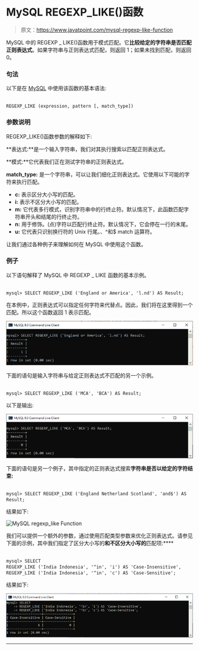 # MySQL REGEXP_LIKE()函数

> 原文：<https://www.javatpoint.com/mysql-regexp-like-function>

MySQL 中的 REGEXP _ LIKE()函数用于模式匹配。它**比较给定的字符串是否匹配正则表达式**。如果字符串与正则表达式匹配，则返回 1；如果未找到匹配，则返回 0。

### 句法

以下是在 [MySQL](https://www.javatpoint.com/mysql-tutorial) 中使用该函数的基本语法:

```

REGEXP_LIKE (expression, pattern [, match_type])

```

### 参数说明

REGEXP_LIKE()函数参数的解释如下:

**表达式:**是一个输入字符串，我们对其执行搜索以匹配正则表达式。

**模式:**它代表我们正在测试字符串的正则表达式。

**match_type:** 是一个字符串，可以让我们细化正则表达式。它使用以下可能的字符来执行匹配。

*   **c:** 表示区分大小写的匹配。
*   **i:** 表示不区分大小写的匹配。
*   **m:** 它代表多行模式，识别字符串中的行终止符。默认情况下，此函数匹配字符串开头和结尾的行终止符。
*   **n:** 用于修饰。(点)字符以匹配行终止符。默认情况下，它会停在一行的末尾。
*   **u:** 它代表只识别换行符的 Unix 行尾。、^和$ match 运算符。

让我们通过各种例子来理解如何在 MySQL 中使用这个函数。

### 例子

以下语句解释了 MySQL 中 REGEXP _ LIKE 函数的基本示例。

```

mysql> SELECT REGEXP_LIKE ('England or America', 'l.nd') AS Result;

```

在本例中，正则表达式可以指定任何字符来代替点。因此，我们将在这里得到一个匹配。所以这个函数返回 1 表示匹配。

![MySQL regexp_like Function](img/ca47554a0a661f57b3f8cebb887c3985.png)

下面的语句是输入字符串与给定正则表达式不匹配的另一个示例。

```

mysql> SELECT REGEXP_LIKE ('MCA', 'BCA') AS Result;

```

以下是输出:

![MySQL regexp_like Function](img/eb11b82d31f58f9a19f1273aeea540fb.png)

下面的语句是另一个例子，其中指定的正则表达式搜索**字符串是否以给定的字符结束:**

```

mysql> SELECT REGEXP_LIKE ('England Netherland Scotland', 'and$') AS Result;

```

结果如下:

![MySQL regexp_like Function](img/6d299c41af86d0de844337d7754fed89.png)

我们可以提供一个额外的参数，通过使用匹配类型参数来优化正则表达式。请参见下面的示例，其中我们指定了区分大小写的**和不区分大小写的**匹配项:****

```

mysql> SELECT 
REGEXP_LIKE ('India Indonesia', '^in', 'i') AS 'Case-Insensitive',
REGEXP_LIKE ('India Indonesia', '^in', 'c') AS 'Case-Sensitive';

```

结果如下:

![MySQL regexp_like Function](img/81a34fc0b2fbbe0e20817e4d715b8ed0.png)

* * ***
